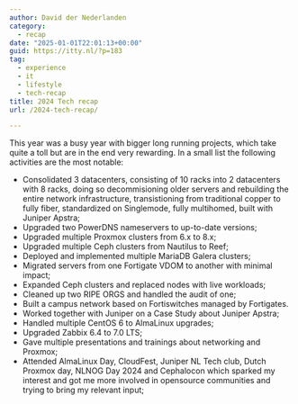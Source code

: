 ```yaml
---
author: David der Nederlanden
category:
  - recap
date: "2025-01-01T22:01:13+00:00"
guid: https://itty.nl/?p=183
tag:
  - experience
  - it
  - lifestyle
  - tech-recap
title: 2024 Tech recap
url: /2024-tech-recap/

---
```

This year was a busy year with bigger long running projects, which take quite a toll but are in the end very rewarding. In a small list the following activities are the most notable:

- Consolidated 3 datacenters, consisting of 10 racks into 2 datacenters with 8 racks, doing so decommisioning older servers and rebuilding the entire network infrastructure, transistioning from traditional copper to fully fiber, standardized on Singlemode, fully multihomed, built with Juniper Apstra;
- Upgraded two PowerDNS nameservers to up-to-date versions;
- Upgraded multiple Proxmox clusters from 6.x to 8.x;
- Upgraded multiple Ceph clusters from Nautilus to Reef;
- Deployed and implemented multiple MariaDB Galera clusters;
- Migrated servers from one Fortigate VDOM to another with minimal impact;
- Expanded Ceph clusters and replaced nodes with live workloads;
- Cleaned up two RIPE ORGS and handled the audit of one;
- Built a campus network based on Fortiswitches managed by Fortigates.
- Worked together with Juniper on a Case Study about Juniper Apstra;
- Handled multiple CentOS 6 to AlmaLinux upgrades;
- Upgraded Zabbix 6.4 to 7.0 LTS;
- Gave multiple presentations and trainings about networking and Proxmox;
- Attended AlmaLinux Day, CloudFest, Juniper NL Tech club, Dutch Proxmox day, NLNOG Day 2024 and Cephalocon which sparked my interest and got me more involved in opensource communities and trying to bring my relevant input;
